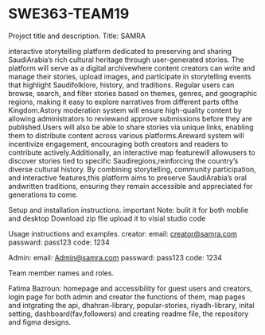 # SWE363-TEAM19
Project title and description.
Title: SAMRA

interactive storytelling platform dedicated to preserving and sharing SaudiArabia’s rich
cultural heritage through user-generated stories. The platform will serve as a digital archivewhere content creators can
write and manage their stories, upload images, and participate in storytelling events that highlight Saudifolklore,
history, and traditions. Regular users can browse, search, and filter stories based on themes, genres, and geographic
regions, making it easy to explore narratives from different parts ofthe Kingdom.Astory moderation system will ensure
high-quality content by allowing administrators to reviewand approve submissions before they are published.Users
will also be able to share stories via unique links, enabling them to distribute content across various platforms.Areward
system will incentivize engagement, encouraging both creators and readers to contribute actively.Additionally, an
interactive map featurewill allowusers to discover stories tied to specific Saudiregions,reinforcing the country’s diverse
cultural history. By combining storytelling, community participation, and interactive features,this platform aims to
preserve SaudiArabia’s oral andwritten traditions, ensuring they remain accessible and appreciated for generations to
come.


Setup and installation instructions.
important Note:  bulit it for both moblie and desktop 
Download zip flie 
upload it to visial studio code 

Usage instructions and examples.
creator:
email: creator@samra.com
passward: pass123
code: 1234

Admin:
email: Admin@samra.com
passward: pass123
code: 1234


Team member names and roles.

Fatima Bazroun: homepage and accessibility for guest users and creators, login page for both admin and creator the functions of them, map pages and intgrating the api, dhahran-library, popular-stories, riyadh-library, inital setting, dashboard(fav,followers) and creating readme file, the repository and figma designs. 

